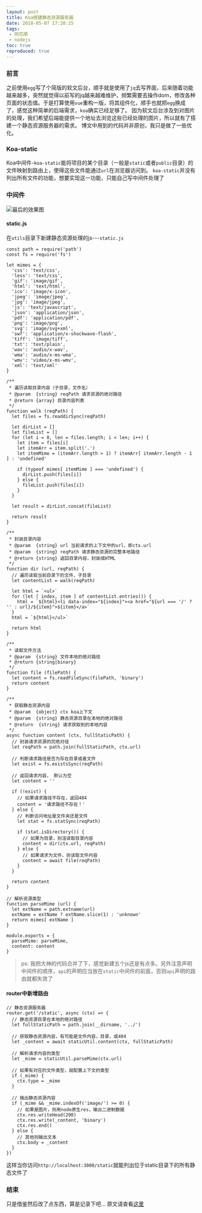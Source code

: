 ```yaml
---
layout: post
title: Koa搭建静态资源服务器
date: 2018-05-07 17:28:15
tags:
 - 同花顺
 - nodejs
toc: true
reproduced: true
---
```


### 前言
之前使用`egg`写了个简版的软文后台，顺手就是使用了`jq`去写界面，后来随着功能越来越多，突然就觉得以前写的jq越来越难维护，频繁需要去操作dom，修改各种页面的状态值。于是打算使用`vue`重构一版，将其组件化，顺手也就把`egg`换成了，感觉这种简单的后端需求，`koa`确实已经足够了。
因为软文后台涉及到对图片的处理，我们希望后端能提供一个地址去浏览这些已经处理的图片，所以就有了搭建一个静态资源服务器的需求。
博文中用到的代码并非原创，我只是做了一些优化。

### Koa-static
Koa中间件-`koa-static`能将项目的某个目录（一般是`static`或者`public`目录）的文件映射到路由上，使得这些文件能通过`url`在浏览器访问到。
`koa-static`并没有列出所有文件的功能，想要实现这一功能，只能自己写中间件处理了

### 中间件
![最后的效果图](https://fs.andylistudio.com/1525692676116.png)
#### static.js
在`utils`目录下新建静态资源处理的js---`static.js`
```
const path = require('path')
const fs = require('fs')

let mimes = {
  'css': 'text/css',
  'less': 'text/css',
  'gif': 'image/gif',
  'html': 'text/html',
  'ico': 'image/x-icon',
  'jpeg': 'image/jpeg',
  'jpg': 'image/jpeg',
  'js': 'text/javascript',
  'json': 'application/json',
  'pdf': 'application/pdf',
  'png': 'image/png',
  'svg': 'image/svg+xml',
  'swf': 'application/x-shockwave-flash',
  'tiff': 'image/tiff',
  'txt': 'text/plain',
  'wav': 'audio/x-wav',
  'wma': 'audio/x-ms-wma',
  'wmv': 'video/x-ms-wmv',
  'xml': 'text/xml'
}

/**
 * 遍历读取目录内容（子目录，文件名）
 * @param  {string} reqPath 请求资源的绝对路径
 * @return {array} 目录内容列表
 */
function walk (reqPath) {
  let files = fs.readdirSync(reqPath)

  let dirList = []
  let fileList = []
  for (let i = 0, len = files.length; i < len; i++) {
    let item = files[i]
    let itemArr = item.split('.')
    let itemMime = (itemArr.length > 1) ? itemArr[ itemArr.length - 1 ] : 'undefined'

    if (typeof mimes[ itemMime ] === 'undefined') {
      dirList.push(files[i])
    } else {
      fileList.push(files[i])
    }
  }

  let result = dirList.concat(fileList)

  return result
}

/**
 * 封装目录内容
 * @param  {string} url 当前请求的上下文中的url，即ctx.url
 * @param  {string} reqPath 请求静态资源的完整本地路径
 * @return {string} 返回目录内容，封装成HTML
 */
function dir (url, reqPath) {
  // 遍历读取当前目录下的文件、子目录
  let contentList = walk(reqPath)

  let html = `<ul>`
  for (let [ index, item ] of contentList.entries()) {
    html = `${html}<li data-index="${index}"><a href="${url === '/' ? '' : url}/${item}">${item}</a>`
  }
  html = `${html}</ul>`

  return html
}

/**
 * 读取文件方法
 * @param  {string} 文件本地的绝对路径
 * @return {string|binary}
 */
function file (filePath) {
  let content = fs.readFileSync(filePath, 'binary')
  return content
}

/**
 * 获取静态资源内容
 * @param  {object} ctx koa上下文
 * @param  {string} 静态资源目录在本地的绝对路径
 * @return  {string} 请求获取到的本地内容
 */
async function content (ctx, fullStaticPath) {
  // 封装请求资源的完绝对径
  let reqPath = path.join(fullStaticPath, ctx.url)

  // 判断请求路径是否为存在目录或者文件
  let exist = fs.existsSync(reqPath)

  // 返回请求内容， 默认为空
  let content = ''

  if (!exist) {
    // 如果请求路径不存在，返回404
    content = '请求路径不存在！'
  } else {
    // 判断访问地址是文件夹还是文件
    let stat = fs.statSync(reqPath)

    if (stat.isDirectory()) {
      // 如果为目录，则渲读取目录内容
      content = dir(ctx.url, reqPath)
    } else {
      // 如果请求为文件，则读取文件内容
      content = await file(reqPath)
    }
  }

  return content
}

// 解析资源类型
function parseMime (url) {
  let extName = path.extname(url)
  extName = extName ? extName.slice(1) : 'unknown'
  return mimes[ extName ]
}

module.exports = {
  parseMime: parseMime,
  content: content
}

```

> ps: 我把大神的代码合并了下，感觉新建五个js还是有点多。另外注意声明中间件的顺序，`api`的声明应当放在`static`中间件的前面，否则`api`声明的路由就都失效了

#### router中新增路由
```
// 静态资源服务器
router.get('/static', async (ctx) => {
  // 静态资源目录在本地的绝对路径
  let fullStaticPath = path.join(__dirname, '../')

  // 获取静态资源内容，有可能是文件内容，目录，或404
  let _content = await staticUtil.content(ctx, fullStaticPath)

  // 解析请求内容的类型
  let _mime = staticUtil.parseMime(ctx.url)

  // 如果有对应的文件类型，就配置上下文的类型
  if (_mime) {
    ctx.type = _mime
  }

  // 输出静态资源内容
  if (_mime && _mime.indexOf('image/') >= 0) {
    // 如果是图片，则用node原生res，输出二进制数据
    ctx.res.writeHead(200)
    ctx.res.write(_content, 'binary')
    ctx.res.end()
  } else {
    // 其他则输出文本
    ctx.body = _content
  }
})
```
这样当你访问`http://localhost:3000/static`就能列出位于static目录下的所有静态文件了
### 结束
只是借鉴然后改了点东西，算是记录下吧...
原文请查看[这里](https://chenshenhai.github.io/koa2-note/note/static/server.html)
